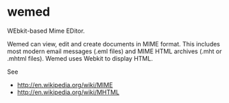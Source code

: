 wemed
=====

WEbkit-based Mime EDitor.

Wemed can view, edit and create documents in MIME format. This includes most modern email messages (.eml files) and MIME HTML archives (.mht or .mhtml files). Wemed uses Webkit to display HTML.

See
- http://en.wikipedia.org/wiki/MIME
- http://en.wikipedia.org/wiki/MHTML

